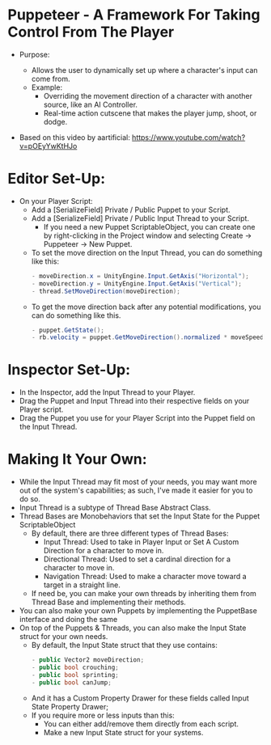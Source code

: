 # Puppeteer - A Framework For Taking Control From The Player

- Purpose:
	- Allows the user to dynamically set up where a character's input can come from.
	- Example:
 		- Overriding the movement direction of a character with another source, like an AI Controller.
   		- Real-time action cutscene that makes the player jump, shoot, or dodge.

- Based on this video by aartificial: https://www.youtube.com/watch?v=pOEyYwKtHJo
   
# Editor Set-Up:
- On your Player Script:
	- Add a [SerializeField] Private / Public Puppet to your Script.
	- Add a [SerializeField] Private / Public Input Thread to your Script.
		- If you need a new Puppet ScriptableObject, you can create one by right-clicking in the Project window and selecting Create -> Puppeteer -> New Puppet.
	- To set the move direction on the Input Thread, you can do something like this:
		```csharp
		- moveDirection.x = UnityEngine.Input.GetAxis("Horizontal");
	  	- moveDirection.y = UnityEngine.Input.GetAxis("Vertical");
	  	- thread.SetMoveDirection(moveDirection);
		```
	- To get the move direction back after any potential modifications, you can do something like this.
	  	```csharp
		- puppet.GetState();
	  	- rb.velocity = puppet.GetMoveDirection().normalized * moveSpeed;
		```
  
# Inspector Set-Up:
- In the Inspector, add the Input Thread to your Player.
- Drag the Puppet and Input Thread into their respective fields on your Player script.
- Drag the Puppet you use for your Player Script into the Puppet field on the Input Thread.

# Making It Your Own:
- While the Input Thread may fit most of your needs, you may want more out of the system's capabilities; as such, I've made it easier for you to do so.
- Input Thread is a subtype of Thread Base Abstract Class.
- Thread Bases are Monobehaviors that set the Input State for the Puppet ScriptableObject
	- By default, there are three different types of Thread Bases:
		- Input Thread: Used to take in Player Input or Set A Custom Direction for a character to move in.
		- Directional Thread: Used to set a cardinal direction for a character to move in.
		- Navigation Thread: Used to make a character move toward a target in a straight line.
	- If need be, you can make your own threads by inheriting them from Thread Base and implementing their methods.
- You can also make your own Puppets by implementing the PuppetBase interface and doing the same
- On top of the Puppets & Threads, you can also make the Input State struct for your own needs.
	- By default, the Input State struct that they use contains:
		```csharp
	  	- public Vector2 moveDirection;
	  	- public bool crouching;
	  	- public bool sprinting;
	  	- public bool canJump;
	  	```
	- And it has a Custom Property Drawer for these fields called Input State Property Drawer;
	- If you require more or less inputs than this:
		- You can either add/remove them directly from each script.
		- Make a new Input State struct for your systems.
  
